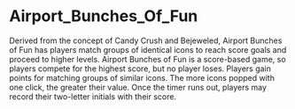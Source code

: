 # Airport_Bunches_Of_Fun
Derived from the concept of Candy Crush and Bejeweled, Airport Bunches of Fun has players match groups of identical icons to reach score goals and proceed to higher levels. Airport Bunches of Fun is a score-based game, so players compete for the highest score, but no player loses. Players gain points for matching groups of similar icons. The more icons popped with one click, the greater their value. Once the timer runs out, players may record their two-letter initials with their score.
